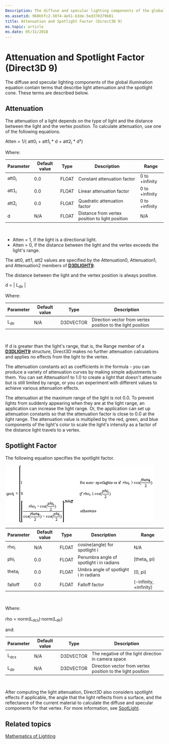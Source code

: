 ```yaml
---
Description: The diffuse and specular lighting components of the global illumination equation contain terms that describe light attenuation and the spotlight cone. These terms are described below.
ms.assetid: 960b5fc2-3074-4e51-b3de-5ed370379b01
title: Attenuation and Spotlight Factor (Direct3D 9)
ms.topic: article
ms.date: 05/31/2018
---
```


# Attenuation and Spotlight Factor (Direct3D 9)

The diffuse and specular lighting components of the global illumination equation contain terms that describe light attenuation and the spotlight cone. These terms are described below.

## Attenuation

The attenuation of a light depends on the type of light and the distance between the light and the vertex position. To calculate attenuation, use one of the following equations.

Atten = 1/( att0<sub>i</sub> + att1<sub>i</sub> \* d + att2<sub>i</sub> \* d²)

Where:



| Parameter        | Default value | Type  | Description                                     | Range          |
|------------------|---------------|-------|-------------------------------------------------|----------------|
| att0<sub>i</sub> | 0.0           | FLOAT | Constant attenuation factor                     | 0 to +infinity |
| att1<sub>i</sub> | 0.0           | FLOAT | Linear attenuation factor                       | 0 to +infinity |
| att2<sub>i</sub> | 0.0           | FLOAT | Quadratic attenuation factor                    | 0 to +infinity |
| d                | N/A           | FLOAT | Distance from vertex position to light position | N/A            |



 

-   Atten = 1, if the light is a directional light.
-   Atten = 0, if the distance between the light and the vertex exceeds the light's range.

The att0, att1, att2 values are specified by the Attenuation0, Attenuation1, and Attenuation2 members of [**D3DLIGHT9**](d3dlight9.md).

The distance between the light and the vertex position is always positive.

d = \| L<sub>dir</sub> \|

Where:



| Parameter       | Default value | Type      | Description                                                 |
|-----------------|---------------|-----------|-------------------------------------------------------------|
| L<sub>dir</sub> | N/A           | D3DVECTOR | Direction vector from vertex position to the light position |



 

If d is greater than the light's range, that is, the Range member of a [**D3DLIGHT9**](d3dlight9.md) structure, Direct3D makes no further attenuation calculations and applies no effects from the light to the vertex.

The attenuation constants act as coefficients in the formula - you can produce a variety of attenuation curves by making simple adjustments to them. You can set Attenuation1 to 1.0 to create a light that doesn't attenuate but is still limited by range, or you can experiment with different values to achieve various attenuation effects.

The attenuation at the maximum range of the light is not 0.0. To prevent lights from suddenly appearing when they are at the light range, an application can increase the light range. Or, the application can set up attenuation constants so that the attenuation factor is close to 0.0 at the light range. The attenuation value is multiplied by the red, green, and blue components of the light's color to scale the light's intensity as a factor of the distance light travels to a vertex.

## Spotlight Factor

The following equation specifies the spotlight factor.

![equation of the spotlight factor](images/dx8light9.png)



| Parameter         | Default value | Type  | Description                              | Range                    |
|-------------------|---------------|-------|------------------------------------------|--------------------------|
| rho<sub>i</sub>   | N/A           | FLOAT | cosine(angle) for spotlight i            | N/A                      |
| phi<sub>i</sub>   | 0.0           | FLOAT | Penumbra angle of spotlight i in radians | \[theta<sub>i</sub>, pi) |
| theta<sub>i</sub> | 0.0           | FLOAT | Umbra angle of spotlight i in radians    | \[0, pi)                 |
| falloff           | 0.0           | FLOAT | Falloff factor                           | (-infinity, +infinity)   |



 

Where:

rho = norm(L<sub>dcs</sub>)<sup>.</sup>norm(L<sub>dir</sub>)

and:



| Parameter       | Default value | Type      | Description                                                 |
|-----------------|---------------|-----------|-------------------------------------------------------------|
| L<sub>dcs</sub> | N/A           | D3DVECTOR | The negative of the light direction in camera space         |
| L<sub>dir</sub> | N/A           | D3DVECTOR | Direction vector from vertex position to the light position |



 

After computing the light attenuation, Direct3D also considers spotlight effects if applicable, the angle that the light reflects from a surface, and the reflectance of the current material to calculate the diffuse and specular components for that vertex. For more information, see [SpotLight](light-types.md).

## Related topics

<dl> <dt>

[Mathematics of Lighting](mathematics-of-lighting.md)
</dt> </dl>

 

 



